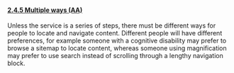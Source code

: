 #### [2.4.5 Multiple ways (AA)](https://www.w3.org/TR/UNDERSTANDING-WCAG20/navigation-mechanisms-mult-loc.html)

Unless the service is a series of steps, there must be different ways for people to locate and navigate content. Different people will have different preferences, for example someone with a cognitive disability may prefer to browse a sitemap to locate content, whereas someone using magnification may prefer to use search instead of scrolling through a lengthy navigation block.
